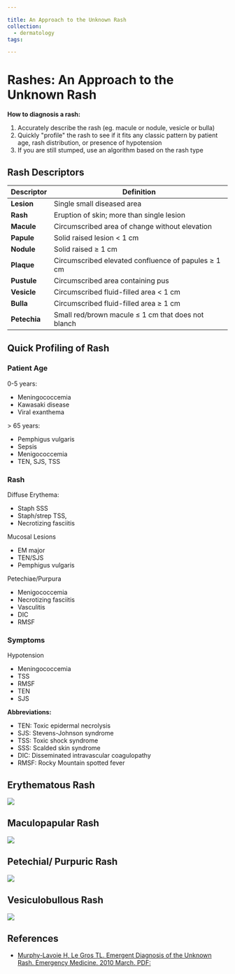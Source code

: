 ```yaml
---

title: An Approach to the Unknown Rash
collection:
  - dermatology
tags:

---
```


# Rashes: An Approach to the Unknown Rash

**How to diagnosis a rash:**

1.  Accurately describe the rash (eg. macule or nodule, vesicle or bulla)
2.  Quickly "profile" the rash to see if it fits any classic pattern by patient age, rash distribution, or presence of hypotension
3.  If you are still stumped, use an algorithm based on the rash type

## Rash Descriptors

| Descriptor   | Definition                                           |
|--------------|------------------------------------------------------|
| **Lesion**   | Single small diseased area                           |
| **Rash**     | Eruption of skin; more than single lesion            |
| **Macule**   | Circumscribed area of change without elevation       |
| **Papule**   | Solid raised lesion &lt; 1 cm                        |
| **Nodule**   | Solid raised ≥ 1 cm                                  |
| **Plaque**   | Circumscribed elevated confluence of papules ≥ 1 cm  |
| **Pustule**  | Circumscribed area containing pus                    |
| **Vesicle**  | Circumscribed fluid-filled area &lt; 1 cm            |
| **Bulla**    | Circumscribed fluid-filled area ≥ 1 cm               |
| **Petechia** | Small red/brown macule ≤ 1 cm that does not blanch   |

## Quick Profiling of Rash

### Patient Age

0-5 years:
  - Meningococcemia        
  - Kawasaki disease        
  - Viral exanthema  

&gt; 65 years:
  - Pemphigus vulgaris
  - Sepsis
  - Menigococcemia
  - TEN, SJS, TSS  

### Rash

Diffuse Erythema:
  - Staph SSS
  - Staph/strep TSS,
  - Necrotizing fasciitis

Mucosal Lesions
  - EM major
  - TEN/SJS
  - Pemphigus vulgaris

Petechiae/Purpura
  - Menigococcemia
  - Necrotizing fasciitis
  - Vasculitis
  - DIC
  - RMSF

### Symptoms

Hypotension
  - Meningococcemia
  - TSS
  - RMSF
  - TEN
  - SJS

**Abbreviations:**
-   TEN: Toxic epidermal necrolysis 
-   SJS: Stevens-Johnson syndrome 
-   TSS: Toxic shock syndrome 
-   SSS: Scalded skin syndrome
-   DIC: Disseminated intravascular coagulopathy 
-   RMSF: Rocky Mountain spotted fever 

## Erythematous Rash

![](https://d2p53dh3qxfm0x.cloudfront.net/uploads/img/1jx/5/m/2457786b-ca9a-58b8-9e55-eccc8c273cd0/640.png)

## Maculopapular Rash

![](https://d2p53dh3qxfm0x.cloudfront.net/uploads/img/1jx/5/m/822a397a-8bff-56c9-a887-47da02bc05e3/640.png)

## Petechial/ Purpuric Rash

![](https://d2p53dh3qxfm0x.cloudfront.net/uploads/img/1jx/5/m/41d22197-55dd-55e2-b329-ac72e0799689/640.png)

## Vesiculobullous Rash

![](https://d2p53dh3qxfm0x.cloudfront.net/uploads/img/1jx/5/m/45c7b502-6dd4-5061-949d-d1d7bb50c1db/640.png)

## References

-   [Murphy-Lavoie H, Le Gros TL. Emergent Diagnosis of the Unknown Rash. Emergency Medicine. 2010 March. PDF:](http://www.emedmag.com/PDF/042030006.pdf)
